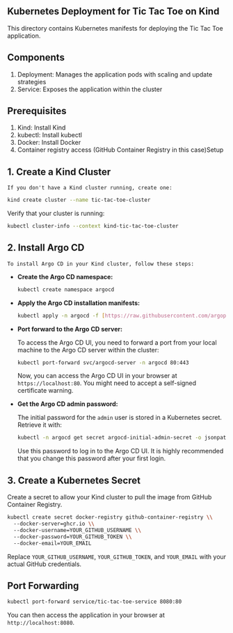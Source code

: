 ## Kubernetes Deployment for Tic Tac Toe on Kind

This directory contains Kubernetes manifests for deploying the Tic Tac Toe application.

## Components 
1. Deployment: Manages the application pods with scaling and update strategies
2. Service: Exposes the application within the cluster

## Prerequisites
1. Kind: Install Kind
2. kubectl: Install kubectl
3. Docker: Install Docker
4. Container registry access (GitHub Container Registry in this case)Setup

## 1.  Create a Kind Cluster
    If you don't have a Kind cluster running, create one:

```bash
kind create cluster --name tic-tac-toe-cluster
```

Verify that your cluster is running:

```bash
kubectl cluster-info --context kind-tic-tac-toe-cluster

```
## 2.  Install Argo CD
    To install Argo CD in your Kind cluster, follow these steps:

* **Create the Argo CD namespace:**

    ```bash
    kubectl create namespace argocd
    ```

* **Apply the Argo CD installation manifests:**

    ```bash
    kubectl apply -n argocd -f [https://raw.githubusercontent.com/argoproj/argo-cd/stable/manifests/install.yaml](https://raw.githubusercontent.com/argoproj/argo-cd/stable/manifests/install.yaml)
    ```

* **Port forward to the Argo CD server:**

    To access the Argo CD UI, you need to forward a port from your local machine to the Argo CD server within the cluster:

    ```bash
    kubectl port-forward svc/argocd-server -n argocd 80:443
    ```

    Now, you can access the Argo CD UI in your browser at `https://localhost:80`.  You might need to accept a self-signed certificate warning.

* **Get the Argo CD admin password:**

    The initial password for the `admin` user is stored in a Kubernetes secret.  Retrieve it with:

    ```bash
    kubectl -n argocd get secret argocd-initial-admin-secret -o jsonpath="{.data.password}" | base64 -d
    ```

    Use this password to log in to the Argo CD UI.  It is highly recommended that you change this password after your first login.

## 3.  Create a Kubernetes Secret
  Create a secret to allow your Kind cluster to pull the image from GitHub Container Registry.

```bash
kubectl create secret docker-registry github-container-registry \\
  --docker-server=ghcr.io \\
  --docker-username=YOUR_GITHUB_USERNAME \\
  --docker-password=YOUR_GITHUB_TOKEN \\
  --docker-email=YOUR_EMAIL

```

Replace `YOUR_GITHUB_USERNAME`, `YOUR_GITHUB_TOKEN`, and `YOUR_EMAIL` with your actual GitHub credentials.

## Port Forwarding  

```bash
kubectl port-forward service/tic-tac-toe-service 8080:80

```
You can then access the application in your browser at `http://localhost:8080`.

